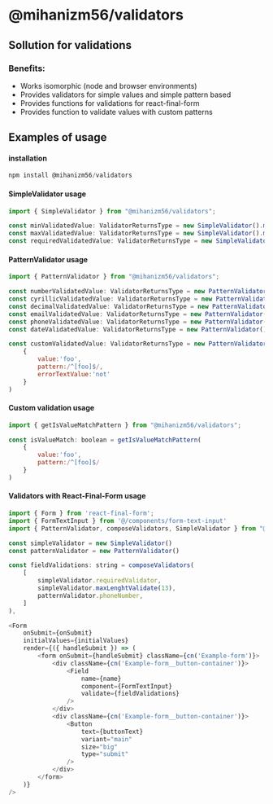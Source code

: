 # @mihanizm56/validators

## Sollution for validations

### Benefits:

- Works isomorphic (node and browser environments)
- Provides validators for simple values and simple pattern based
- Provides functions for validations for react-final-form
- Provides function to validate values with custom patterns

## Examples of usage

#### installation

```javascript
npm install @mihanizm56/validators
```

#### SimpleValidator usage

```javascript
import { SimpleValidator } from "@mihanizm56/validators";

const minValidatedValue: ValidatorReturnsType = new SimpleValidator().minLenghtValidate(1)('12313')
const maxValidatedValue: ValidatorReturnsType = new SimpleValidator().maxLenghtValidate(1)('12313')
const requiredValidatedValue: ValidatorReturnsType = new SimpleValidator().requiredValidator('')
```

#### PatternValidator usage

```javascript
import { PatternValidator } from "@mihanizm56/validators";

const numberValidatedValue: ValidatorReturnsType = new PatternValidator().numbersOnly('12313')
const cyrillicValidatedValue: ValidatorReturnsType = new PatternValidator().cyrillicsOnly('12313')
const decimalValidatedValue: ValidatorReturnsType = new PatternValidator().decimalNumbers('12313')
const emailValidatedValue: ValidatorReturnsType = new PatternValidator().email('12313')
const phoneValidatedValue: ValidatorReturnsType = new PatternValidator().phoneNumber('12313')
const dateValidatedValue: ValidatorReturnsType = new PatternValidator().dateOnly('12313')

const customValidatedValue: ValidatorReturnsType = new PatternValidator().customPatternValidate(
    {
        value:'foo',
        pattern:/^[foo]$/,
        errorTextValue:'not'
    }
)
```

#### Custom validation usage

```javascript
import { getIsValueMatchPattern } from "@mihanizm56/validators";

const isValueMatch: boolean = getIsValueMatchPattern(
    {
        value:'foo',
        pattern:/^[foo]$/
    }
)

```

#### Validators with React-Final-Form usage

```javascript
import { Form } from 'react-final-form';
import { FormTextInput } from '@/components/form-text-input'
import { PatternValidator, composeValidators, SimpleValidator } from "@mihanizm56/validators";

const simpleValidator = new SimpleValidator()
const patternValidator = new PatternValidator()

const fieldValidations: string = composeValidators(
    [
        simpleValidator.requiredValidator,
        simpleValidator.maxLenghtValidate(13),
        patternValidator.phoneNumber,
    ]
),

<Form
    onSubmit={onSubmit}
    initialValues={initialValues}
    render={({ handleSubmit }) => (
        <form onSubmit={handleSubmit} className={cn('Example-form')}>
            <div className={cn('Example-form__button-container')}>
                <Field
                    name={name}
                    component={FormTextInput}
                    validate={fieldValidations}
                />
            </div>
            <div className={cn('Example-form__button-container')}>
                <Button
                    text={buttonText}
                    variant="main"
                    size="big"
                    type="submit"
                />
            </div>
        </form>
    )}
/>
```








